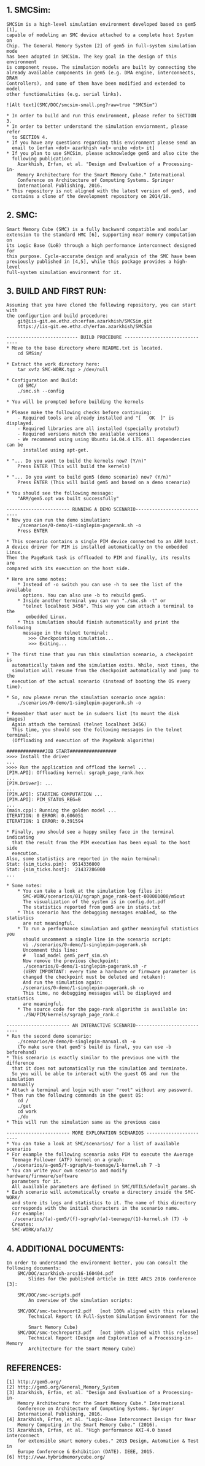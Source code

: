 ## 1. SMCSim:
    SMCSim is a high-level simulation environment developed based on gem5 [1],
    capable of modeling an SMC device attached to a complete host System on
    Chip. The General Memory System [2] of gem5 in full-system simulation mode
    has been adopted in SMCSim. The key goal in the design of this environment
    is component reuse. The simulation models are built by connecting the
    already available components in gem5 (e.g. DMA engine, interconnects, DRAM
    Controllers), and some of them have been modified and extended to model
    other functionalities (e.g. serial links).

    ![Alt text](SMC/DOC/smcsim-small.png?raw=true "SMCSim")

    * In order to build and run this environment, please refer to SECTION 3.
    * In order to better understand the simulation enviornment, please refer 
      to SECTION 4.
    * If you have any questions regarding this environment please send an
      email to [erfan <dot> azarkhish <at> unibo <dot> it]
    * If you plan to use SMCSim, please acknowledge gem5 and also cite the
      following publication:
        Azarkhish, Erfan, et al. "Design and Evaluation of a Processing-in-
        Memory Architecture for the Smart Memory Cube." International 
        Conference on Architecture of Computing Systems. Springer
        International Publishing, 2016.
    * This repository is not aligned with the latest version of gem5, and
      contains a clone of the development repository on 2014/10.
    
## 2. SMC:
    Smart Memory Cube (SMC) is a fully backward compatible and modular 
    extension to the standard HMC [6], supporting near memory computation on 
    its Logic Base (LoB) through a high performance interconnect designed for 
    this purpose. Cycle-accurate design and analysis of the SMC have been 
    previously published in [4,5], while this package provides a high-level 
    full-system simulation environment for it.
    
## 3. BUILD AND FIRST RUN:
    Assuming that you have cloned the following repository, you can start with
    the configurtion and build procedure:
        git@iis-git.ee.ethz.ch:erfan.azarkhish/SMCSim.git
        https://iis-git.ee.ethz.ch/erfan.azarkhish/SMCSim

    -------------------------- BUILD PROCEDURE -------------------------------
    * Move to the base directory where README.txt is located.
        cd SMSim/

    * Extract the work directory here:
        tar xvfz SMC-WORK.tgz > /dev/null

    * Configuration and Build:
        cd SMC/
        ./smc.sh --config

    * You will be prompted before building the kernels

    * Please make the following checks before continuing:
        - Required tools are already installed and "[   OK  ]" is displayed.
        - Required libraries are all installed (specially protobuf)
        - Required versions match the available versions
        - We recommend using using Ubuntu 14.04.4 LTS. All dependencies can be
          installed using apt-get.

    * "... Do you want to build the kernels now? (Y/n)"
        Press ENTER (This will build the kernels)

    * "... Do you want to build gem5 (demo scenario) now? (Y/n)"
        Press ENTER (This will build gem5 and based on a demo scenario)

    * You should see the following message:
        "ARM/gem5.opt was built successfully"

    ----------------------- RUNNING A DEMO SCENARIO---------------------------
    * Now you can run the demo simulation:
        ./scenarios/0-demo/1-singlepim-pagerank.sh -o
        Press ENTER

    * This scenario contains a single PIM device connected to an ARM host.
    A device driver for PIM is installed automatically on the embedded Linux.
    Then the PageRank task is offloaded to PIM and finally, its results are
    compared with its execution on the host side.

    * Here are some notes:
        * Instead of -o switch you can use -h to see the list of the available
          options. You can also use -b to rebuild gem5.
        * Inside another terminal you can run "./smc.sh -t" or 
          "telnet localhost 3456". This way you can attach a terminal to the
           embedded Linux.
        * This simulation should finish automatically and print the following 
          message in the telnet terminal:
            >>> Checkpointing simulation...
            >>> Exiting...

    * The first time that you run this simulation scenario, a checkpoint is
      automatically taken and the simulation exits. While, next times, the 
      simulation will resume from the checkpoint automatically and jump to the
      execution of the actual scenario (instead of booting the OS every time).

    * So, now please rerun the simulation scenario once again:
        ./scenarios/0-demo/1-singlepim-pagerank.sh -o

    * Remember that user must be in sudoers list (to mount the disk images)
      Again attach the terminal (telnet localhost 3456)
      This time, you should see the following messages in the telnet terminal:
      (Offloading and execution of the PageRank algorithm)
    
    ##############JOB START#################
    >>>> Install the driver
    ...
    >>>> Run the application and offload the kernel ...
    [PIM.API]: Offloading kernel: sgraph_page_rank.hex
    ...
    [PIM.Driver]: ...
    ...
    [PIM.API]: STARTING COMPUTATION ...
    [PIM.API]: PIM_STATUS_REG=B
    ...
    (main.cpp): Running the golden model ... 
    ITERATION: 0 ERROR: 0.606051
    ITERATION: 1 ERROR: 0.391594

    * Finally, you should see a happy smiley face in the terminal indicating 
      that the result from the PIM execution has been equal to the host side
      execution.
    Also, some statistics are reported in the main terminal:
    Stat: {sim_ticks.pim}:  9514336000
    Stat: {sim_ticks.host}:  21437286000
    ...

    * Some notes:
        * You can take a look at the simulation log files in:
          SMC-WORK/scenarios/01/sgraph_page_rank-best-000001000/m5out
          The visualization of the system is in config.dot.pdf
          The statistics reported from gem5 are in stats.txt
        * This scenario has the debugging messages enabled, so the statistics 
          are not meaningful. 
        * To run a performance simulation and gather meaningful statistics you
          should uncomment a single line in the scenario script:
          vi ./scenarios/0-demo/1-singlepim-pagerank.sh
          Uncomment this line:
          #   load_model gem5_perf_sim.sh
          Now remove the previous checkpoint:
          ./scenarios/0-demo/1-singlepim-pagerank.sh -r
          (VERY IMPORTANT: every time a hardware or firmware parameter is 
          changed the checkpoint must be deleted and retaken):
          And run the simulation again:
         ./scenarios/0-demo/1-singlepim-pagerank.sh -o
          This time, no debugging messages will be displayed and statistics 
          are meaningful.
        * The source code for the page-rank algorithm is available in:
          ./SW/PIM/kernels/sgraph_page_rank.c 

    ----------------------- AN INTERACTIVE SCENARIO---------------------------
    * Run the second demo scenario:    
        ./scenarios/0-demo/0-singlepim-manual.sh -o
        (To make sure that gem5's build is final, you can use -b beforehand)
    * This scenario is exactly similar to the previous one with the difference
      that it does not automatically run the simulation and terminate.
      So you will be able to interact with the guest OS and run the simulation
      manually
    * Attach a terminal and login with user "root" without any password.
    * Then run the following commands in the guest OS:
        cd /
        ./get
        cd work
        ./do
    * This will run the simulation same as the previous case

    ----------------------- MORE EXPLORATION SCENARIOS -----------------------
    * You can take a look at SMC/scenarios/ for a list of available scenarios
    * For example the following scenario asks PIM to execute the Average 
      Teenage Follower (ATF) kernel on a graph:
      ./scenarios/a-gem5/f-sgraph/a-teenage/1-kernel.sh 7 -b
    * You can write your own scenario and modify hardware/firmware/software
      parameters for it.
      All available parameters are defined in SMC/UTILS/default_params.sh
    * Each scenario will automatically create a directory inside the SMC-WORK/
      and store its logs and statistics to it. The name of this directory 
      corresponds with the initial characters in the scenario name.
      For example:
      ./scenarios/(a)-gem5/(f)-sgraph/(a)-teenage/(1)-kernel.sh (7) -b
      Creates:
      SMC-WORK/afa17/

## 4. ADDITIONAL DOCUMENTS:
    In order to understand the environment better, you can consult the 
    following documents:
        SMC/DOC/azarkhish-arcs16-160404.pdf
            Slides for the published article in IEEE ARCS 2016 conference [3]:

        SMC/DOC/smc-scripts.pdf
            An overview of the simulation scripts:

        SMC/DOC/smc-techreport2.pdf   [not 100% aligned with this release]
            Technical Report (A Full-System Simulation Environment for the

            Smart Memory Cube)
        SMC/DOC/smc-techreport3.pdf   [not 100% aligned with this release]
            Technical Report (Design and Exploration of a Processing-in-Memory
            Architecture for the Smart Memory Cube)

## REFERENCES:
    [1] http://gem5.org/
    [2] http://gem5.org/General_Memory_System
    [3] Azarkhish, Erfan, et al. "Design and Evaluation of a Processing-in-
        Memory Architecture for the Smart Memory Cube." International
        Conference on Architecture of Computing Systems. Springer
        International Publishing, 2016.
    [4] Azarkhish, Erfan, et al. "Logic-Base Interconnect Design for Near
        Memory Computing in the Smart Memory Cube." (2016).
    [5] Azarkhish, Erfan, et al. "High performance AXI-4.0 based interconnect
        for extensible smart memory cubes." 2015 Design, Automation & Test in
        Europe Conference & Exhibition (DATE). IEEE, 2015.
    [6] http://www.hybridmemorycube.org/
